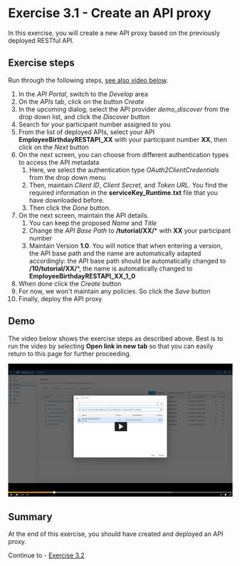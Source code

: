 # Exercise 3.1 - Create an API proxy

In this exercise, you will create a new API proxy based on the previously deployed RESTful API.

## Exercise steps

Run through the following steps, [see also video below](#Demo).
1. In the *API Portal*, switch to the *Develop* area
2. On the *APIs* tab, click on the button *Create*
3. In the upcoming dialog, select the API provider *demo_discover* from the drop down list, and click the *Discover* button
4. Search for your participant number assigned to you
5. From the list of deployed APIs, select your API **EmployeeBirthdayRESTAPI_XX** with your participant number **XX**, then click on the *Next* button
6. On the next screen, you can choose from different authentication types to access the API metadata
   1. Here, we select the authentication type *OAuth2ClientCredentials* from the drop down menu
   2. Then, maintain *Client ID*, *Client Secret*, and *Token URL*. You find the required information in the **serviceKey_Runtime.txt** file that you have downloaded before.
   3. Then click the *Done* button.
7. On the next screen, maintain the API details.
   1. You can keep the proposed *Name* and *Title*
   2. Change the *API Base Path* to **/tutorial/XX/*** with **XX** your participant number
   3. Maintain Version **1.0**. You will notice that when entering a version, the API base path and the name are automatically adapted accordingly: the API base path should be automatically changed to **/10/tutorial/XX/***, the name is automatically changed to **EmployeeBirthdayRESTAPI_XX_1_0**
8. When done click the *Create* button
9. For now, we won't maintain any policies. So click the *Save* button
10. Finally, deploy the API proxy

## Demo

The video below shows the exercise steps as described above. Best is to run the video by selecting **Open link in new tab** so that you can easily return to this page for further proceeding.

[![Create API video](/exercises/ex3/images/APIM_CreateAPIProxy_Thumbnail.png)](https://sapvideoa35699dc5.hana.ondemand.com/?entry_id=1_80z9vlnx)

## Summary

At the end of this exercise, you should have created and deployed an API proxy.

Continue to - [Exercise 3.2](/exercises/ex3/ex32)
